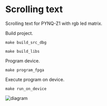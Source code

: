 # Scrolling text

Scrolling text for PYNQ-Z1 with rgb led matrix.

Build project.

```make build_src_dbg```

```make build_libs```

Program device.

```make program_fpga```

Execute program on device.

```make run_on_device```


![diagram](docs/diagram.png)


